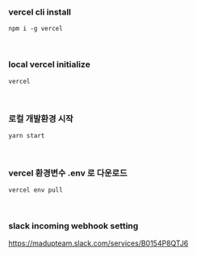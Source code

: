 ### vercel cli install
```
npm i -g vercel
```

<br>

### local vercel initialize
```
vercel
```

<br>

### 로컬 개발환경 시작
```
yarn start
```

<br>

### vercel 환경변수 .env 로 다운로드
```
vercel env pull
```

<br>

### slack incoming webhook setting

https://madupteam.slack.com/services/B0154P8QTJ6

<br>

